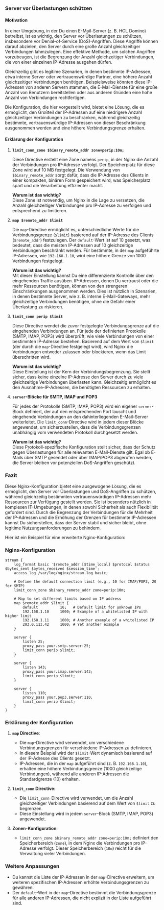 ### Server vor Überlastungen schützen

#### **Motivation**

In einer Umgebung, in der Du einen E-Mail-Server (z. B. HCL Domino) betreibst, ist es wichtig, den Server vor Überlastungen zu schützen, insbesondere vor Denial-of-Service (DoS)-Angriffen. Diese Angriffe können darauf abzielen, den Server durch eine große Anzahl gleichzeitiger Verbindungen lahmzulegen. Eine effektive Methode, um solchen Angriffen vorzubeugen, ist die Begrenzung der Anzahl gleichzeitiger Verbindungen, die von einer einzelnen IP-Adresse ausgehen dürfen.

Gleichzeitig gibt es legitime Szenarien, in denen bestimmte IP-Adressen, etwa interne Server oder vertrauenswürdige Partner, eine höhere Anzahl gleichzeitiger Verbindungen benötigen. Beispielsweise könnten diese IP-Adressen von anderen Servern stammen, die E-Mail-Dienste für eine große Anzahl von Benutzern bereitstellen oder aus anderen Gründen eine hohe Anzahl von Verbindungen rechtfertigen.

Die Konfiguration, die hier vorgestellt wird, bietet eine Lösung, die es ermöglicht, den Großteil der IP-Adressen auf eine niedrigere Anzahl gleichzeitiger Verbindungen zu beschränken, während gleichzeitig bestimmte, vertrauenswürdige IP-Adressen von dieser Beschränkung ausgenommen werden und eine höhere Verbindungsgrenze erhalten.

#### **Erklärung der Konfiguration**

1. **`limit_conn_zone $binary_remote_addr zone=perip:10m;`**

   Diese Directive erstellt eine Zone namens `perip`, in der Nginx die Anzahl der Verbindungen pro IP-Adresse verfolgt. Der Speicherplatz für diese Zone wird auf 10 MB festgelegt. Die Verwendung von `$binary_remote_addr` sorgt dafür, dass die IP-Adresse des Clients in einer kompakten, binären Form gespeichert wird, was Speicherplatz spart und die Verarbeitung effizienter macht.

   **Warum ist das wichtig?**  
   Diese Zone ist notwendig, um Nginx in die Lage zu versetzen, die Anzahl gleichzeitiger Verbindungen pro IP-Adresse zu verfolgen und entsprechend zu limitieren.

2. **`map $remote_addr $limit`**

   Die `map`-Directive ermöglicht es, unterschiedliche Werte für die Verbindungsgrenze (`$limit`) basierend auf der IP-Adresse des Clients (`$remote_addr`) festzulegen. Der `default`-Wert ist auf 10 gesetzt, was bedeutet, dass die meisten IP-Adressen auf 10 gleichzeitige Verbindungen beschränkt werden. Für bestimmte, in der `map` aufgeführte IP-Adressen, wie `192.168.1.10`, wird eine höhere Grenze von 1000 Verbindungen festgelegt.

   **Warum ist das wichtig?**  
   Mit dieser Einstellung kannst Du eine differenzierte Kontrolle über den eingehenden Traffic ausüben. IP-Adressen, denen Du vertraust oder die mehr Ressourcen benötigen, können von den strengeren Einschränkungen ausgenommen werden. Dies ist nützlich in Szenarien, in denen bestimmte Server, wie z. B. interne E-Mail-Gateways, mehr gleichzeitige Verbindungen benötigen, ohne die Gefahr einer Überlastung zu riskieren.

3. **`limit_conn perip $limit`**

   Diese Directive wendet die zuvor festgelegte Verbindungsgrenze auf die eingehenden Verbindungen an. Für jede der definierten Protokolle (SMTP, IMAP, POP3) wird überprüft, wie viele Verbindungen von einer bestimmten IP-Adresse bestehen. Basierend auf dem Wert von `$limit` (der durch die `map`-Directive festgelegt wird), wird Nginx die Verbindungen entweder zulassen oder blockieren, wenn das Limit überschritten wird.

   **Warum ist das wichtig?**  
   Diese Einstellung ist der Kern der Verbindungsbegrenzung. Sie stellt sicher, dass keine einzelne IP-Adresse den Server durch zu viele gleichzeitige Verbindungen überlasten kann. Gleichzeitig ermöglicht es den Ausnahme-IP-Adressen, die benötigten Ressourcen zu erhalten.

4. **`server`-Blöcke für SMTP, IMAP und POP3**

   Für jedes der Protokolle (SMTP, IMAP, POP3) wird ein eigener `server`-Block definiert, der auf den entsprechenden Port lauscht und eingehende Verbindungen an den dahinterliegenden E-Mail-Server weiterleitet. Die `limit_conn`-Directive wird in jedem dieser Blöcke angewendet, um sicherzustellen, dass die Verbindungsgrenzen unabhängig vom verwendeten Protokoll durchgesetzt werden.

   **Warum ist das wichtig?**  
   Diese Protokoll-spezifische Konfiguration stellt sicher, dass der Schutz gegen Überlastungen für alle relevanten E-Mail-Dienste gilt. Egal ob E-Mails über SMTP gesendet oder über IMAP/POP3 abgerufen werden, die Server bleiben vor potenziellen DoS-Angriffen geschützt.

### Fazit

Diese Nginx-Konfiguration bietet eine ausgewogene Lösung, die es ermöglicht, den Server vor Überlastungen und DoS-Angriffen zu schützen, während gleichzeitig bestimmten vertrauenswürdigen IP-Adressen mehr Ressourcen zur Verfügung gestellt werden. Sie ist besonders nützlich in komplexen IT-Umgebungen, in denen sowohl Sicherheit als auch Flexibilität gefordert sind. Durch die Begrenzung der Verbindungen für die Mehrheit der IP-Adressen und die Erhöhung der Grenzen für bestimmte IP-Adressen kannst Du sicherstellen, dass der Server stabil und sicher bleibt, ohne legitime Nutzungsanforderungen zu behindern.


Hier ist ein Beispiel für eine erweiterte Nginx-Konfiguration:

### Nginx-Konfiguration

```nginx
stream {
    log_format basic '$remote_addr [$time_local] $protocol $status $bytes_sent $bytes_received $session_time';
    access_log /var/log/nginx/stream.log basic;

    # Define the default connection limit (e.g., 10 for IMAP/POP3, 20 for SMTP)
    limit_conn_zone $binary_remote_addr zone=perip:10m;

    # Map to set different limits based on IP address
    map $remote_addr $limit {
        default          10;   # Default limit for unknown IPs
        192.168.1.10     1000; # Example of a whitelisted IP with higher limit
        192.168.1.11     1000; # Another example of a whitelisted IP
        203.0.113.42     1000; # Yet another example
    }

    server {
        listen 25;
        proxy_pass your.smtp.server:25;
        limit_conn perip $limit;
    }

    server {
        listen 143;
        proxy_pass your.imap.server:143;
        limit_conn perip $limit;
    }

    server {
        listen 110;
        proxy_pass your.pop3.server:110;
        limit_conn perip $limit;
    }
}
```

### Erklärung der Konfiguration

1. **`map` Directive**:
   - Die `map`-Directive wird verwendet, um verschiedene Verbindungsgrenzen für verschiedene IP-Adressen zu definieren.
   - In diesem Beispiel wird der `$limit`-Wert dynamisch basierend auf der IP-Adresse des Clients gesetzt.
   - IP-Adressen, die in der `map` aufgeführt sind (z. B. `192.168.1.10`), erhalten eine höhere Verbindungsgrenze (1000 gleichzeitige Verbindungen), während alle anderen IP-Adressen die Standardgrenze (10) erhalten.

2. **`limit_conn` Directive**:
   - Die `limit_conn`-Directive wird verwendet, um die Anzahl gleichzeitiger Verbindungen basierend auf dem Wert von `$limit` zu begrenzen.
   - Diese Einstellung wird in jedem `server`-Block (SMTP, IMAP, POP3) angewendet.

3. **Zonen-Konfiguration**:
   - `limit_conn_zone $binary_remote_addr zone=perip:10m;` definiert den Speicherbereich (`zone`), in dem Nginx die Verbindungen pro IP-Adresse verfolgt. Dieser Speicherbereich (`10m`) reicht für die Verwaltung vieler Verbindungen.

### Weitere Anpassungen

- Du kannst die Liste der IP-Adressen in der `map`-Directive erweitern, um weiteren spezifischen IP-Adressen erhöhte Verbindungsgrenzen zu gewähren.
- Der `default`-Wert in der `map`-Directive bestimmt die Verbindungsgrenze für alle anderen IP-Adressen, die nicht explizit in der Liste aufgeführt sind.
